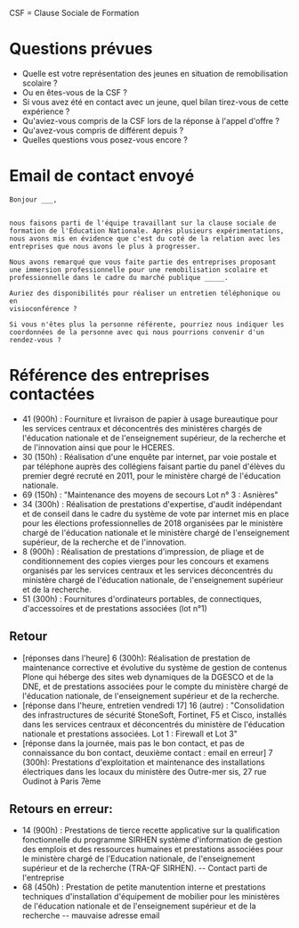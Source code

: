 CSF = Clause Sociale de Formation

# Questions prévues
- Quelle est votre représentation des jeunes en situation de remobilisation scolaire ?
- Ou en êtes-vous de la CSF ?
- Si vous avez été en contact avec un jeune, quel bilan tirez-vous de cette expérience ?
- Qu'aviez-vous compris de la CSF lors de la réponse à l'appel d'offre ?
- Qu'avez-vous compris de différent depuis ?
- Quelles questions vous posez-vous encore ?


# Email de contact envoyé

```
Bonjour ___,


nous faisons parti de l'équipe travaillant sur la clause sociale de formation de l'Éducation Nationale. Après plusieurs expérimentations, nous avons mis en évidence que c'est du coté de la relation avec les entreprises que nous avons le plus à progresser.

Nous avons remarqué que vous faite partie des entreprises proposant une immersion professionnelle pour une remobilisation scolaire et professionnelle dans le cadre du marché publique _____.

Auriez des disponibilités pour réaliser un entretien téléphonique ou en
visioconférence ?

Si vous n'êtes plus la personne référente, pourriez nous indiquer les coordonnées de la personne avec qui nous pourrions convenir d'un rendez-vous ?
```


# Référence des entreprises contactées

- 41 (900h) : Fourniture et livraison de papier à usage bureautique pour les services centraux et déconcentrés des ministères chargés de l'éducation nationale et de l'enseignement supérieur, de la recherche et de l'innovation ainsi que pour le HCERES. 
- 30 (150h) : Réalisation d'une enquête par internet, par voie postale et par téléphone auprès des collégiens faisant partie du panel d'élèves du premier degré recruté en 2011, pour le ministère chargé de l'éducation nationale. 
- 69 (150h) : "Maintenance des moyens de secours Lot n° 3 : Asnières"
- 34 (300h) : Réalisation de prestations d'expertise, d'audit indépendant et de conseil dans le cadre du système de vote par internet mis en place pour les élections professionnelles de 2018 organisées par le ministère chargé de l'éducation nationale et le ministère chargé de l'enseignement supérieur, de la recherche et de l'innovation. 
- 8 (900h) : Réalisation de prestations d'impression, de pliage et de conditionnement des copies vierges pour les concours et examens organisés par les services centraux et les services déconcentrés du ministère chargé de l'éducation nationale, de l'enseignement supérieur et de la recherche. 
- 51 (300h) : Fournitures d'ordinateurs portables, de connectiques, d'accessoires et de prestations associées (lot n°1)

## Retour

- [réponses dans l'heure] 6 (300h): Réalisation de prestation de maintenance corrective et évolutive du système de gestion de contenus Plone qui héberge des sites web dynamiques de la DGESCO et de la DNE, et de prestations associées pour le compte du ministère chargé de l'éducation nationale, de l'enseignement supérieur et de la recherche. 
- [réponse dans l'heure, entretien vendredi 17] 16 (autre) : "Consolidation des infrastructures de sécurité StoneSoft, Fortinet, F5 et Cisco, installés dans les services centraux et déconcentrés du ministère de l'éducation nationale et prestations associées. Lot 1 : Firewall et Lot 3"
- [réponse dans la journée, mais pas le bon contact, et pas de connaissance du bon contact, deuxième contact : email en erreur] 7 (300h): Prestations d'exploitation et maintenance des installations électriques dans les locaux du ministère des Outre-mer sis, 27 rue Oudinot à Paris 7ème

## Retours en erreur:

- 14 (900h) : Prestations de tierce recette applicative sur la qualification fonctionnelle du programme SIRHEN système d'information de gestion des emplois et des ressources humaines et prestations associées pour le ministère chargé de l'Education nationale, de l'enseignement supérieur et de la recherche (TRA-QF SIRHEN). -- Contact parti de l'entreprise
- 68 (450h) : Prestation de petite manutention interne et prestations techniques d'installation d'équipement de mobilier pour les ministères de l'éducation nationale et de l'enseignement supérieur et de la recherche -- mauvaise adresse email
